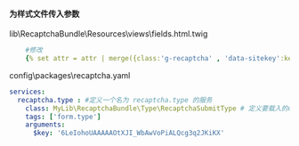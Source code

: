 #### 为样式文件传入参数

lib\RecaptchaBundle\Resources\views\fields.html.twig

```yaml
	#修改 
	{% set attr = attr | merge({class:'g-recaptcha' , 'data-sitekey':key , 'data-callback':'' }) %} 
```

config\packages\recaptcha.yaml

```yaml
services:
  recaptcha.type : #定义一个名为 recaptcha.type 的服务
    class: MyLib\RecaptchaBundle\Type\RecaptchaSubmitType # 定义要载入的class
    tags: ['form.type']
    arguments:
      $key: '6LeIohoUAAAAAOtXJI_WbAwVoPiALQcg3q2JKiKX'
 ```
